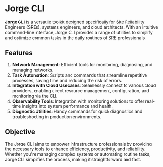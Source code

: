 # Jorge CLI

**Jorge CLI** is a versatile toolkit designed specifically for Site Reliability Engineers (SREs), systems engineers, and cloud architects. With an intuitive command-line interface, Jorge CLI provides a range of utilities to simplify and optimize common tasks in the daily routines of SRE professionals.

## Features

1. **Network Management**: Efficient tools for monitoring, diagnosing, and managing networks.
2. **Task Automation**: Scripts and commands that streamline repetitive processes, saving time and reducing the risk of errors.
3. **Integration with Cloud Usecases**: Seamlessly connect to various cloud providers, enabling direct resource management, configuration, and monitoring via the CLI.
4. **Observability Tools**: Integration with monitoring solutions to offer real-time insights into system performance and health.
5. **Diagnostic Utilities**: Handy commands for quick diagnostics and troubleshooting in production environments.

## Objective

The Jorge CLI aims to empower infrastructure professionals by providing the necessary tools to enhance efficiency, productivity, and reliability. Whether you're managing complex systems or automating routine tasks, Jorge CLI simplifies the process, making it straightforward and fast.
